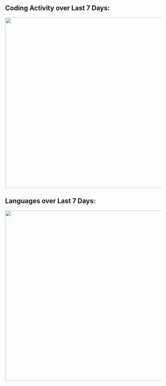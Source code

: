 ## Coding Activity over Last 7 Days:
<img src="https://wakatime.com/share/@pigluz/92075491-4ef7-4cb2-a88a-05170200ba9b.svg" width="550px">

## Languages over Last 7 Days:
<img src="https://wakatime.com/share/@pigluz/c7cbc5c8-2f6c-4dd8-bd79-c11e1b0e6f52.svg" width="550px">

<!--
**pigluz/pigluz** is a ✨ _special_ ✨ repository because its `README.md` (this file) appears on your GitHub profile.

Here are some ideas to get you started:

- 🔭 I’m currently working on ...
- 🌱 I’m currently learning ...
- 👯 I’m looking to collaborate on ...
- 🤔 I’m looking for help with ...
- 💬 Ask me about ...
- 📫 How to reach me: ...
- 😄 Pronouns: ...
- ⚡ Fun fact: ...
-->
